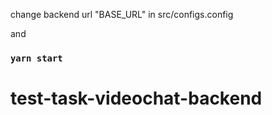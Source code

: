 change backend url "BASE_URL" in src/configs.config

and

### `yarn start`
# test-task-videochat-backend
